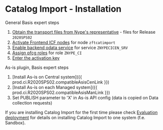 # Catalog Import - Installation

General Basis expert steps

1. [Obtain the transport files from Nype's representative](../../../inst/step-1) - files for Release `2020SPS02` 
2. [Activate Frontend ICF nodes](../../../inst/step-2) for node `zftcatimport`
3. [Enable backend odata service](../../../inst/step-3) for service `ZNYPECICEN_SRV`
4. [Assign pfcg roles](../../../inst/step-4) for role `ZNYPE_CI`
5. [Enter the activation key](../../../inst/step-5)

As-is plugin, Basis expert steps

1. [Install As-is on Central system]({{ prod.ci.R2020SPS02.compatibleAsisCenLink }})
2. [Install As-is on each Managed system]({{ prod.ci.R2020SPS02.compatibleAsisManLink }}) 
3. Set PUBLISH parameter to 'X' in As-is API config (data is copied on Data collection requests)

If you are installing Catalog Import for the first time please check [Evaluation deployment](eval-dep.md) for details on installing Catalog Import to one system (f.e. Sandbox).
